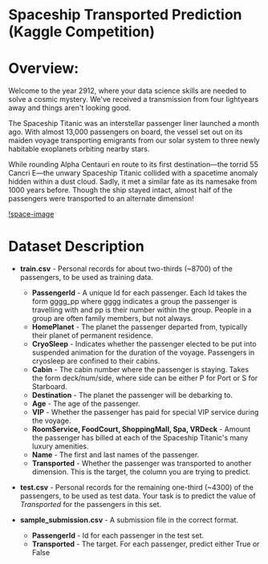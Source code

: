 # Spaceship Transported Prediction (Kaggle Competition)
# **Overview:**

Welcome to the year 2912, where your data science skills are needed to solve a cosmic mystery. We've received a transmission from four lightyears away and things aren't looking good.

The Spaceship Titanic was an interstellar passenger liner launched a month ago. With almost 13,000 passengers on board, the vessel set out on its maiden voyage transporting emigrants from our solar system to three newly habitable exoplanets orbiting nearby stars.

While rounding Alpha Centauri en route to its first destination—the torrid 55 Cancri E—the unwary Spaceship Titanic collided with a spacetime anomaly hidden within a dust cloud. Sadly, it met a similar fate as its namesake from 1000 years before. Though the ship stayed intact, almost half of the passengers were transported to an alternate dimension!

[!space-image]()

# **Dataset Description**
- **train.csv** - Personal records for about two-thirds (~8700) of the passengers, to be used as training data.

    - **PassengerId** - A unique Id for each passenger. Each Id takes the form gggg_pp where gggg indicates a group the passenger is travelling with and pp is their number within the group. People in a group are often family members, but not always.
    - **HomePlanet** - The planet the passenger departed from, typically their planet of permanent residence.
    - **CryoSleep** - Indicates whether the passenger elected to be put into suspended animation for the duration of the voyage. Passengers in cryosleep are confined to their cabins.
    - **Cabin** - The cabin number where the passenger is staying. Takes the form deck/num/side, where side can be either P for Port or S for Starboard.
    - **Destination** - The planet the passenger will be debarking to.
    - **Age** - The age of the passenger.
    - **VIP** - Whether the passenger has paid for special VIP service during the voyage.
    - **RoomService, FoodCourt, ShoppingMall, Spa, VRDeck** - Amount the passenger has billed at each of the Spaceship Titanic's many luxury amenities.
    -  **Name** - The first and last names of the passenger.
    - **Transported** - Whether the passenger was transported to another dimension. This is the target, the column you are trying to predict.
- **test.csv** - Personal records for the remaining one-third (~4300) of the passengers, to be used as test data. Your task is to predict the value of *Transported* for the passengers in this set.
- **sample_submission.csv** - A submission file in the correct format.
    - **PassengerId** - Id for each passenger in the test set.
    - **Transported** - The target. For each passenger, predict either True or False


